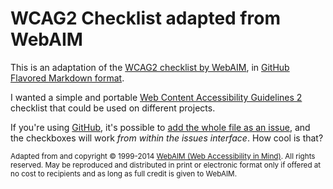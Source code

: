 # WCAG2 Checklist adapted from WebAIM

This is an adaptation of the [WCAG2 checklist by WebAIM](http://webaim.org/standards/wcag/checklist), in [GitHub Flavored Markdown format](https://help.github.com/categories/writing-on-github/).

I wanted a simple and portable [Web Content Accessibility Guidelines 2](https://www.w3.org/TR/WCAG20/) checklist that could be used on different projects.

If you're using [GitHub](https://github.com/), it's possible to [add the whole file as an issue](https://github.com/growdigital/checklist-wcag2/issues/1), and the checkboxes will work _from within the issues interface_. How cool is that?

<small>Adapted from and copyright © 1999-2014 [WebAIM (Web Accessibility in Mind)](http://webaim.org/). All rights reserved. May be reproduced and distributed in print or electronic format only if offered at no cost to recipients and as long as full credit is given to WebAIM.</small>

